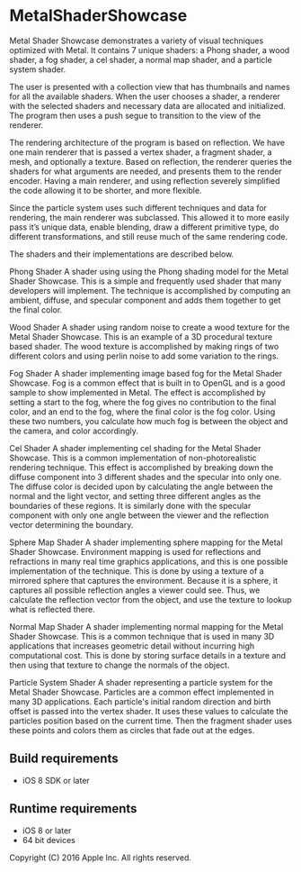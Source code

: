 # MetalShaderShowcase

Metal Shader Showcase demonstrates a variety of visual techniques optimized with Metal. It contains 7 unique shaders: a Phong shader, a wood shader, a fog shader, a cel shader, a normal map shader, and a particle system shader. 

The user is presented with a collection view that has thumbnails and names for all the available shaders. When the user chooses a shader, a renderer with the selected shaders and necessary data are allocated and initialized. The program then uses a push segue to transition to the view of the renderer.

The rendering architecture of the program is based on reflection. We have one main renderer that is passed a vertex shader, a fragment shader, a mesh, and optionally a texture. Based on reflection, the renderer queries the shaders for what arguments are needed, and presents them to the render encoder. Having a main renderer, and using reflection severely simplified the code allowing it to be shorter, and more flexible. 

Since the particle system uses such different techniques and data for rendering, the main renderer was subclassed. This allowed it to more easily pass it’s unique data, enable blending, draw a different primitive type, do different transformations, and still reuse much of the same rendering code. 

The shaders and their implementations are described below. 

Phong Shader
A shader using using the Phong shading model for the Metal Shader Showcase. This is a simple and frequently used shader that many developers will implement. The technique is accomplished by computing an ambient, diffuse, and specular component and adds them together to get the final color. 

Wood Shader
A shader using random noise to create a wood texture for the Metal Shader Showcase. This is an example of a 3D procedural texture based shader. The wood texture is accomplished by making rings of two different colors and using perlin noise to add some variation to the rings. 

Fog Shader
A shader implementing image based fog for the Metal Shader Showcase. Fog is a common effect that is built in to OpenGL and is a good sample to show implemented in Metal. The effect is accomplished by setting a start to the fog, where the fog gives no contribution to the final color, and an end to the fog, where the final color is the fog color. Using these two numbers, you calculate how much fog is between the object and the camera, and color accordingly. 

Cel Shader
A shader implementing cel shading for the Metal Shader Showcase. This is a common implementation of non-photorealistic rendering technique. This effect is accomplished by breaking down the diffuse component into 3 different shades and the specular into only one. The diffuse color is decided upon by calculating the angle between the normal and the light vector, and setting three different angles as the boundaries of these regions. It is similarly done with the specular component with only one angle between the viewer and the reflection vector determining the boundary.

Sphere Map Shader
A shader implementing sphere mapping for the Metal Shader Showcase. Environment mapping is used for reflections and refractions in many real time graphics applications, and this is one possible implementation of the technique. This is done by using a texture of a mirrored sphere that captures the environment. Because it is a sphere, it captures all possible reflection angles a viewer could see. Thus, we calculate the reflection vector from the object, and use the texture to lookup what is reflected there. 

Normal Map Shader
A shader implementing normal mapping for the Metal Shader Showcase. This is a common technique that is used in many 3D applications that increases geometric detail without incurring high computational cost. This is done by storing surface details in a texture and then using that texture to change the normals of the object.

Particle System Shader
A shader representing a particle system for the Metal Shader Showcase. Particles are a common effect implemented in many 3D applications.  Each particle's initial random direction and birth offset is passed into the vertex shader. It uses these values to calculate the particles position based on the current time. Then the fragment shader uses these points and colors them as circles that fade out at the edges.

## Build requirements
+ iOS 8 SDK or later

## Runtime requirements
+ iOS 8 or later  
+ 64 bit devices

Copyright (C) 2016 Apple Inc. All rights reserved.
